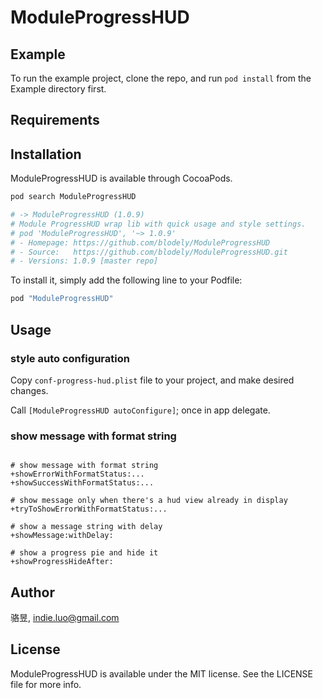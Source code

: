 # ModuleProgressHUD

## Example

To run the example project, clone the repo, and run `pod install` from the Example directory first.

## Requirements

## Installation

ModuleProgressHUD is available through CocoaPods. 

```bash
pod search ModuleProgressHUD

# -> ModuleProgressHUD (1.0.9)
# Module ProgressHUD wrap lib with quick usage and style settings.
# pod 'ModuleProgressHUD', '~> 1.0.9'
# - Homepage: https://github.com/blodely/ModuleProgressHUD
# - Source:   https://github.com/blodely/ModuleProgressHUD.git
# - Versions: 1.0.9 [master repo]
```

To install
it, simply add the following line to your Podfile:

```ruby
pod "ModuleProgressHUD"
```

## Usage

### style auto configuration

Copy `conf-progress-hud.plist` file to your project, and make desired changes.

Call `[ModuleProgressHUD autoConfigure]`; once in app delegate.

### show message with format string

```

# show message with format string
+showErrorWithFormatStatus:...
+showSuccessWithFormatStatus:...

# show message only when there's a hud view already in display
+tryToShowErrorWithFormatStatus:...

# show a message string with delay
+showMessage:withDelay:

# show a progress pie and hide it
+showProgressHideAfter:
```

## Author

骆昱, indie.luo@gmail.com

## License

ModuleProgressHUD is available under the MIT license. See the LICENSE file for more info.

